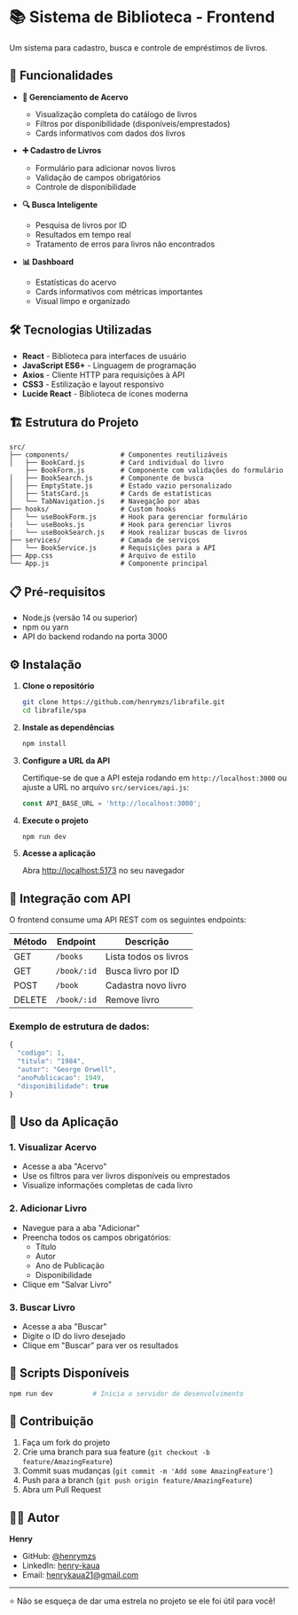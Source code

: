 # 📚 Sistema de Biblioteca - Frontend

Um sistema para cadastro, busca e controle de empréstimos de livros.

## 🚀 Funcionalidades

- **📖 Gerenciamento de Acervo**
  - Visualização completa do catálogo de livros
  - Filtros por disponibilidade (disponíveis/emprestados)
  - Cards informativos com dados dos livros

- **➕ Cadastro de Livros**
  - Formulário para adicionar novos livros
  - Validação de campos obrigatórios
  - Controle de disponibilidade

- **🔍 Busca Inteligente**
  - Pesquisa de livros por ID
  - Resultados em tempo real
  - Tratamento de erros para livros não encontrados

- **📊 Dashboard**
  - Estatísticas do acervo
  - Cards informativos com métricas importantes
  - Visual limpo e organizado

## 🛠️ Tecnologias Utilizadas

- **React** - Biblioteca para interfaces de usuário
- **JavaScript ES6+** - Linguagem de programação
- **Axios** - Cliente HTTP para requisições à API
- **CSS3** - Estilização e layout responsivo
- **Lucide React** - Biblioteca de ícones moderna

## 🏗️ Estrutura do Projeto

```
src/
├── components/             # Componentes reutilizáveis
│   ├── BookCard.js         # Card individual do livro
    ├── BookForm.js         # Componente com validações do formulário
│   ├── BookSearch.js       # Componente de busca
│   ├── EmptyState.js       # Estado vazio personalizado
│   ├── StatsCard.js        # Cards de estatísticas
│   └── TabNavigation.js    # Navegação por abas
├── hooks/                  # Custom hooks
│   └── useBookForm.js      # Hook para gerenciar formulário
|   └── useBooks.js         # Hook para gerenciar livros
|   └── useBookSearch.js    # Hook realizar buscas de livros
├── services/               # Camada de serviços
│   └── BookService.js      # Requisições para a API
├── App.css                 # Arquivo de estilo
└── App.js                  # Componente principal
```

## 📋 Pré-requisitos

- Node.js (versão 14 ou superior)
- npm ou yarn
- API do backend rodando na porta 3000

## ⚙️ Instalação

1. **Clone o repositório**
   ```bash
   git clone https://github.com/henrymzs/librafile.git
   cd librafile/spa
   ```

2. **Instale as dependências**
   ```bash
   npm install
   ```

3. **Configure a URL da API**
   
   Certifique-se de que a API esteja rodando em `http://localhost:3000` ou ajuste a URL no arquivo `src/services/api.js`:
   ```javascript
   const API_BASE_URL = 'http://localhost:3000';
   ```

4. **Execute o projeto**
   ```bash
   npm run dev
   ```

5. **Acesse a aplicação**
   
   Abra [http://localhost:5173](http://localhost:5173) no seu navegador

## 🔌 Integração com API

O frontend consume uma API REST com os seguintes endpoints:

| Método | Endpoint | Descrição |
|--------|----------|-----------|
| GET | `/books` | Lista todos os livros |
| GET | `/book/:id` | Busca livro por ID |
| POST | `/book` | Cadastra novo livro |
| DELETE | `/book/:id` | Remove livro |

### Exemplo de estrutura de dados:
```javascript
{
  "codigo": 1,
  "titulo": "1984",
  "autor": "George Orwell",
  "anoPublicacao": 1949,
  "disponibilidade": true
}
```

## 🎯 Uso da Aplicação

### 1. **Visualizar Acervo**
- Acesse a aba "Acervo"
- Use os filtros para ver livros disponíveis ou emprestados
- Visualize informações completas de cada livro

### 2. **Adicionar Livro**
- Navegue para a aba "Adicionar"
- Preencha todos os campos obrigatórios:
  - Título
  - Autor
  - Ano de Publicação
  - Disponibilidade
- Clique em "Salvar Livro"

### 3. **Buscar Livro**
- Acesse a aba "Buscar"
- Digite o ID do livro desejado
- Clique em "Buscar" para ver os resultados

## 🔧 Scripts Disponíveis

```bash
npm run dev          # Inicia o servidor de desenvolvimento
```

## 🤝 Contribuição

1. Faça um fork do projeto
2. Crie uma branch para sua feature (`git checkout -b feature/AmazingFeature`)
3. Commit suas mudanças (`git commit -m 'Add some AmazingFeature'`)
4. Push para a branch (`git push origin feature/AmazingFeature`)
5. Abra um Pull Request

## 👨‍💻 Autor

**Henry**
- GitHub: [@henrymzs](https://github.com/henrymzs)
- LinkedIn: [henry-kaua](https://www.linkedin.com/in/henry-kaua/)
- Email: henrykaua21@gmail.com

---

⭐ Não se esqueça de dar uma estrela no projeto se ele foi útil para você!